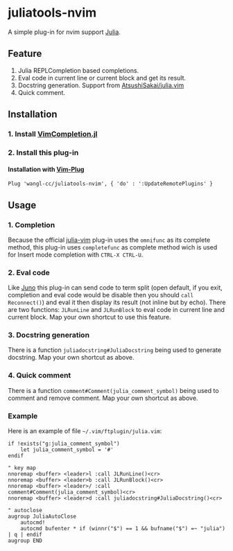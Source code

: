# juliatools-nvim

A simple plug-in for nvim support [Julia](https://julialang.org/).

## Feature

1. Julia REPLCompletion based completions.
2. Eval code in current line or current block and get its result.
3. Docstring generation. Support from [AtsushiSakai/julia.vim](https://github.com/AtsushiSakai/julia.vim)
4. Quick comment.

## Installation

### 1. Install [VimCompletion.jl](https://github.com/wangl-cc/VimCompletion.jl)

### 2. Install this plug-in

#### Installation with [Vim-Plug](https://github.com/junegunn/vim-plug)

```vim-script
Plug 'wangl-cc/juliatools-nvim', { 'do' : ':UpdateRemotePlugins' }
```

## Usage

### 1. Completion

Because the official [julia-vim](https://github.com/JuliaEditorSupport/julia-vim) plug-in uses the `omnifunc` as its complete method, this plug-in uses `completefunc` as complete method wich is used for Insert mode completion with `CTRL-X CTRL-U`.

### 2. Eval code

Like [Juno](http://junolab.org/) this plug-in can send code to term split (open default, if you exit, completion and eval code would be disable then you should `call Reconnect()`) and eval it then display its result (not inline but by echo). There are two functions: `JLRunLine` and `JLRunBlock` to eval code in current line and current block. Map your own shortcut to use this feature.

### 3. Docstring generation

There is a function `juliadocstring#JuliaDocstring` being used to generate docstring. Map your own shortcut as above.

### 4. Quick comment

There is a function `comment#Comment(julia_comment_symbol)` being used to comment and remove comment. Map your own shortcut as above.

### Example

Here is an example of file `~/.vim/ftplugin/julia.vim`:

```vim-script
if !exists("g:julia_comment_symbol")
    let julia_comment_symbol = '#'
endif

" key map
nnoremap <buffer> <leader>l :call JLRunLine()<cr>
nnoremap <buffer> <leader>b :call JLRunBlock()<cr>
nnoremap <buffer> <leader>/ :call comment#Comment(julia_comment_symbol)<cr>
nnoremap <buffer> <leader>d :call juliadocstring#JuliaDocstring()<cr>

" autoclose
augroup JuliaAutoClose
    autocmd!
    autocmd bufenter * if (winnr("$") == 1 && bufname("$") =~ "julia") | q | endif
augroup END
```

